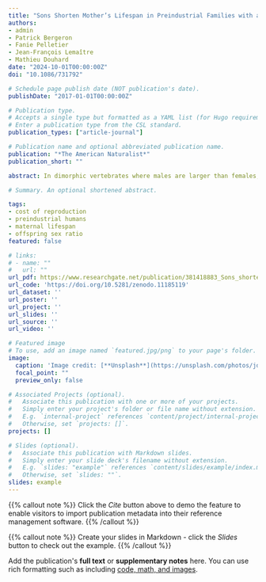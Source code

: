 ```yaml
---
title: "Sons Shorten Mother’s Lifespan in Preindustrial Families with a High Level of Infant Mortality"
authors:
- admin
- Patrick Bergeron
- Fanie Pelletier
- Jean-François Lemaître
- Mathieu Douhard
date: "2024-10-01T00:00:00Z"
doi: "10.1086/731792"

# Schedule page publish date (NOT publication's date).
publishDate: "2017-01-01T00:00:00Z"

# Publication type.
# Accepts a single type but formatted as a YAML list (for Hugo requirements).
# Enter a publication type from the CSL standard.
publication_types: ["article-journal"]

# Publication name and optional abbreviated publication name.
publication: "*The American Naturalist*"
publication_short: ""

abstract: In dimorphic vertebrates where males are larger than females, the energetic costs of producing and rearing sons can exceed those of daughters. In humans, differences in maternal energy intake suggest that sons require 10% and 7% more energy than daughters during pregnancy and lactation, respectively. Due to a trade-off between reproduction and somatic maintenance, having sons is expected to have a more pronounced detrimental impact on a mother’s lifespan than having daughters. A limitation of previous studies investigating this hypothesis is that the increased mortality cost of having sons was assumed to affect all mothers equally. Using a dataset from a preindustrial Quebec population monitored over two centuries, we found that the number of sons decreased postmenopausal lifespan only in mothers experiencing high infant mortality. Our study highlights the importance of interindividual variation in environmental conditions and maternal health when studying effects of offspring sex on reproductive costs.

# Summary. An optional shortened abstract.

tags:
- cost of reproduction 
- preindustrial humans 
- maternal lifespan
- offspring sex ratio
featured: false

# links:
# - name: ""
#   url: ""
url_pdf: https://www.researchgate.net/publication/381418883_Sons_shorten_mother's_lifespan_in_pre-industrial_families_with_high_level_of_infant_mortality
url_code: 'https://doi.org/10.5281/zenodo.11185119'
url_dataset: ''
url_poster: ''
url_project: ''
url_slides: ''
url_source: ''
url_video: ''

# Featured image
# To use, add an image named `featured.jpg/png` to your page's folder. 
image:
  caption: 'Image credit: [**Unsplash**](https://unsplash.com/photos/jdD8gXaTZsc)'
  focal_point: ""
  preview_only: false

# Associated Projects (optional).
#   Associate this publication with one or more of your projects.
#   Simply enter your project's folder or file name without extension.
#   E.g. `internal-project` references `content/project/internal-project/index.md`.
#   Otherwise, set `projects: []`.
projects: []

# Slides (optional).
#   Associate this publication with Markdown slides.
#   Simply enter your slide deck's filename without extension.
#   E.g. `slides: "example"` references `content/slides/example/index.md`.
#   Otherwise, set `slides: ""`.
slides: example
---
```


{{% callout note %}}
Click the *Cite* button above to demo the feature to enable visitors to import publication metadata into their reference management software.
{{% /callout %}}

{{% callout note %}}
Create your slides in Markdown - click the *Slides* button to check out the example.
{{% /callout %}}

Add the publication's **full text** or **supplementary notes** here. You can use rich formatting such as including [code, math, and images](https://docs.hugoblox.com/content/writing-markdown-latex/).

